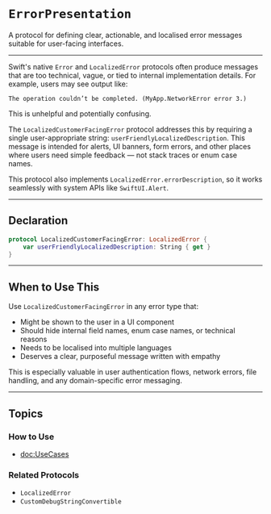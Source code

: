 # ``ErrorPresentation``

A protocol for defining clear, actionable, and localised error messages suitable for user-facing interfaces.

---

Swift's native `Error` and `LocalizedError` protocols often produce messages that are too technical, vague, or tied to internal implementation details. For example, users may see output like:

```
The operation couldn’t be completed. (MyApp.NetworkError error 3.)
```

This is unhelpful and potentially confusing.

The `LocalizedCustomerFacingError` protocol addresses this by requiring a single user-appropriate string: `userFriendlyLocalizedDescription`. This message is intended for alerts, UI banners, form errors, and other places where users need simple feedback — not stack traces or enum case names.

This protocol also implements `LocalizedError.errorDescription`, so it works seamlessly with system APIs like `SwiftUI.Alert`.

---

## Declaration

```swift
protocol LocalizedCustomerFacingError: LocalizedError {
    var userFriendlyLocalizedDescription: String { get }
}
```

---

## When to Use This

Use `LocalizedCustomerFacingError` in any error type that:

- Might be shown to the user in a UI component
- Should hide internal field names, enum case names, or technical reasons
- Needs to be localised into multiple languages
- Deserves a clear, purposeful message written with empathy

This is especially valuable in user authentication flows, network errors, file handling, and any domain-specific error messaging.

---

## Topics

### How to Use

- <doc:UseCases>

### Related Protocols

- ``LocalizedError``
- ``CustomDebugStringConvertible``
